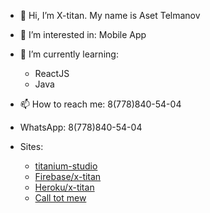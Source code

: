 - 👋 Hi, I’m X-titan. My name is Aset Telmanov
- 👀 I’m interested in: Mobile App
- 🌱 I’m currently learning:
    - ReactJS
    - Java
- 📫 How to reach me: 8(778)840-54-04
- WhatsApp: 8(778)840-54-04

- Sites:
    - [titanium-studio][main]
    - [Firebase/x-titan][xweb]
    - [Heroku/x-titan][hero]
    - <a href="tel:+77788405404">Call tot mew</a>

[main]: <https://titanium-studio.github.io>
[xweb]: <https://x-titan.web.app>
[hero]: <https://x-titan.herokuapp.com>
